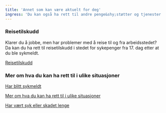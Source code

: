 ```yaml
---
title: 'Annet som kan være aktuelt for deg'
ingress: 'Du kan også ha rett til andre penge&shy;støtter og tjenester fra NAV.'
---
```


### Reisetilskudd

Klarer du å jobbe, men har problemer med å reise til og fra arbeidsstedet? Da kan du ha rett til reisetilskudd i stedet for sykepenger fra 17. dag etter at du ble sykmeldt.

[Reisetilskudd](#)

### Mer om hva du kan ha rett til i ulike situasjoner

[Har blitt sykmeldt](#)

[Mer om hva du kan ha rett til i ulike situasjoner](#)

[Har vært syk eller skadet lenge](#)
